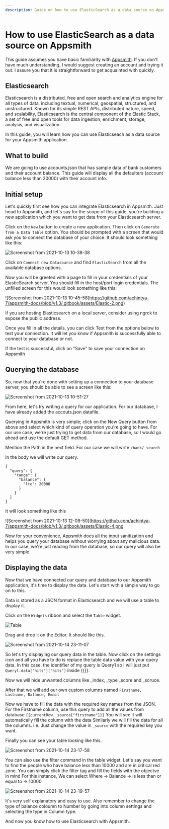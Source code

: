 ```yaml
---
description: Guide on how to use ElasticSearch as a data source on Appsmith
---
```


# How to use ElasticSearch as a data source on Appsmith

This guide assumes you have basic familiarity with [Appsmith](https://www.appsmith.com/). If you don't have much understanding, I would suggest creating an account and trying it out. I assure you that it is straightforward to get acquainted with quickly.

## Elasticsearch

Elasticsearch is a distributed, free and open search and analytics engine for all types of data, including textual, numerical, geospatial, structured, and unstructured. Known for its simple REST APIs, distributed nature, speed, and scalability, Elasticsearch is the central component of the Elastic Stack, a set of free and open tools for data ingestion, enrichment, storage, analysis, and visualization.

In this guide, you will learn how you can use Elasticseach as a data source for your Appsmith application.

## What to build

We are going to use accounts.json that has sample data of bank customers and their account balance. This guide will display all the defaulters (account balance less than 20000) with their account info.

## Initial setup

Let's quickly first see how you can integrate Elasticsearch in Appsmith. Just head to Appsmith, and let's say for the scope of this guide, you're building a new application which you want to get data from your Elasticsearch server.

Click on the `New` button to create a new application. Then click on `Generate from a Data table` option. You should be prompted with a screen that would ask you to connect the database of your choice. It should look something like this:


![Screenshot from 2021-10-13 10-38-38](https://github.com/achintya-7/appsmith-docs/blob/v1.3/.gitbook/assets/Elastic-1.png)

Click on `Connect new Datasource` and find `ElasticSearch` from all the available database options.

Now you will be greeted with a page to fill in your credentials of your ElasticSearch server. You should fill in the host/port login credentials. The unfilled screen for this would look something like this:


![Screenshot from 2021-10-13 10-45-58]https://github.com/achintya-7/appsmith-docs/blob/v1.3/.gitbook/assets/Elastic-2.png)


If you are hosting Elasticsearch on a local server, consider using ngrok to expose the public address.

Once you fill in all the details, you can click Test from the options below to test your connection. It will let you know if Appsmith is successfully able to connect to your database or not.

If the test is successful, click on "Save" to save your connection on Appsmith

## Querying the database
So, now that you're done with setting up a connection to your database server, you should be able to see a screen like this:


![Screenshot from 2021-10-13 10-51-27](https://github.com/achintya-7/appsmith-docs/blob/v1.3/.gitbook/assets/Elastic-3.png)


From here, let's try writing a query for our application. For our database, I have already added the accouts.json datafile.

Querying in Appsmith is very simple; click on the New Query button from above and select which kind of query operation you're going to have. For our use case, we're just trying to get data from our database, so I would go ahead and use the default GET method.

Mention the Path in the next field. For our case we will write
`/bank/_search`

In the body we will write our query. 
```text
{
  "query": {
    "range": {
      "balance": {
        "lte": 20000
      }
    }
  }
}
```
It will look something like this 


![Screenshot from 2021-10-13 12-08-50](https://github.com/achintya-7/appsmith-docs/blob/v1.3/.gitbook/assets/Elastic-4.png


Now for your convenience, Appsmith does all the input sanitization and helps you query your database without worrying about any malicious data. In our case, we're just reading from the database, so our query will also be very simple.                                                                                                                      

## Displaying the data
Now that we have connected our query and database to our Appsmith application, it's time to display the data. Let's start with a simple way to go on to this.

Data is stored as a JSON format in Elasticsearch and we will use a table to display it.

Click on the `Widgets` ribbon and select the `Table` widget.


![Table](https://github.com/achintya-7/appsmith-docs/blob/v1.3/.gitbook/assets/Elastic-5.png)


Drag and drop it on the Editor.
It should like this.


![Screenshot from 2021-10-14 23-11-07](https://github.com/achintya-7/appsmith-docs/blob/v1.3/.gitbook/assets/Elastic-6.jpg)


So let's try displaying our query data in the table. Now click on the settings icon and all you have to do is replace the table data value with your query data. In this case, the identifier of my query is Query1 so I will just put `Query1.data["hits"]["hits"]` inside {{}}.

Now we will hide unwanted columns like _index, _type _score and _soruce. 

After that we will add our own custom columns named
`Firstname, Lastname, Balance, Email`

Now we have to fill the data with the required key names from the JSON. 
For the Firstname column, use this query to add all the values from database `{{currentRow._source["firstname"]}}`
You will see it will automatically fill the column with the data
Similarly we will fill the data for all the columns. i.e. Just change the value in `_source` with the required key you want.

Finally you can see your table looking like this.


![Screenshot from 2021-10-14 23-17-58](https://github.com/achintya-7/appsmith-docs/blob/v1.3/.gitbook/assets/Elastic-7.png)


You can also use the filter command in the table widget. Let's say you want to find the people who have balance less than 10000 and are in critical red zone. You can simply click the filter tag and fill the fields with the objectve in mind
For this instance, We can select
Where -> Balance -> is less than or equal to -> 10000


![Screenshot from 2021-10-14 23-19-57](https://github.com/achintya-7/appsmith-docs/blob/v1.3/.gitbook/assets/Elastic-8.png)


It's very self explanatory and easy to use. Also remember to change the type of balance coloumn to Number by going into column settings and selecting the type in Column type.

And now you know how to use Elasticsearch with Appsmith. 


